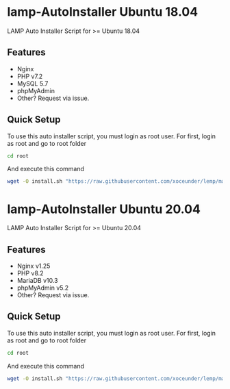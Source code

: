 # lamp-AutoInstaller Ubuntu 18.04
LAMP Auto Installer Script for >= Ubuntu 18.04

## Features
* Nginx
* PHP v7.2
* MySQL 5.7
* phpMyAdmin
* Other? Request via issue.

## Quick Setup
To use this auto installer script, you must login as root user.
For first, login as root and go to root folder
```bash
cd root
```
And execute this command
```bash
wget -O install.sh "https://raw.githubusercontent.com/xoceunder/lemp/master/lemp18.4.sh" && chmod +x install.sh && ./install.sh
```

# lamp-AutoInstaller Ubuntu 20.04
LAMP Auto Installer Script for >= Ubuntu 20.04

## Features
* Nginx v1.25
* PHP v8.2
* MariaDB v10.3
* phpMyAdmin v5.2
* Other? Request via issue.

## Quick Setup
To use this auto installer script, you must login as root user.
For first, login as root and go to root folder
```bash
cd root
```
And execute this command
```bash
wget -O install.sh "https://raw.githubusercontent.com/xoceunder/lemp/master/Lemp_Stack_20.04.sh" && chmod +x install.sh && ./install.sh
```
